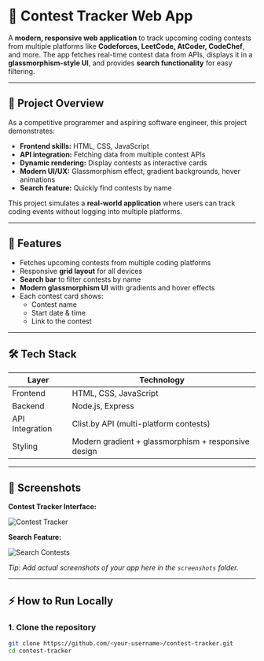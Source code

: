 # 🚀 Contest Tracker Web App

A **modern, responsive web application** to track upcoming coding contests from multiple platforms like **Codeforces, LeetCode, AtCoder, CodeChef**, and more. The app fetches real-time contest data from APIs, displays it in a **glassmorphism-style UI**, and provides **search functionality** for easy filtering.

---

## 🎯 Project Overview

As a competitive programmer and aspiring software engineer, this project demonstrates:

- **Frontend skills:** HTML, CSS, JavaScript
- **API integration:** Fetching data from multiple contest APIs
- **Dynamic rendering:** Display contests as interactive cards
- **Modern UI/UX:** Glassmorphism effect, gradient backgrounds, hover animations
- **Search feature:** Quickly find contests by name

This project simulates a **real-world application** where users can track coding events without logging into multiple platforms.

---

## 🌟 Features

- Fetches upcoming contests from multiple coding platforms
- Responsive **grid layout** for all devices
- **Search bar** to filter contests by name
- **Modern glassmorphism UI** with gradients and hover effects
- Each contest card shows:
  - Contest name
  - Start date & time
  - Link to the contest

---

## 🛠 Tech Stack

| Layer | Technology |
|-------|------------|
| Frontend | HTML, CSS, JavaScript |
| Backend | Node.js, Express |
| API Integration | Clist.by API (multi-platform contests) |
| Styling | Modern gradient + glassmorphism + responsive design |

---

## 📸 Screenshots

**Contest Tracker Interface:**

![Contest Tracker](screenshots/contest-grid.png)

**Search Feature:**

![Search Contests](screenshots/search.png)

*Tip: Add actual screenshots of your app here in the `screenshots` folder.*

---

## ⚡ How to Run Locally

### 1. Clone the repository

```bash
git clone https://github.com/<your-username>/contest-tracker.git
cd contest-tracker
